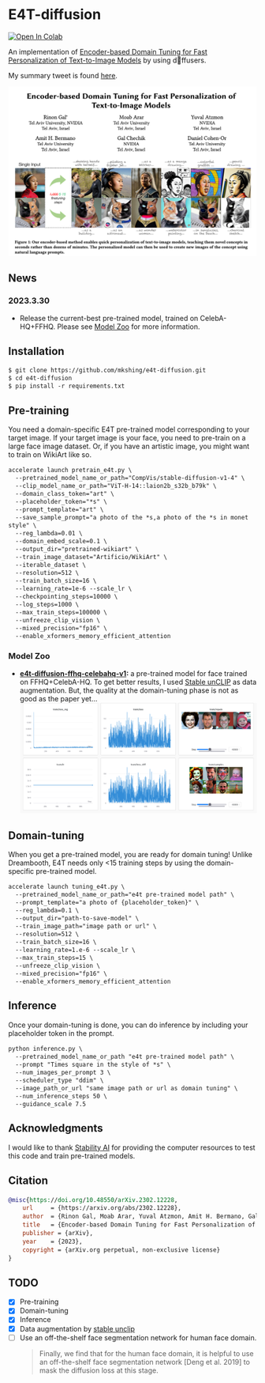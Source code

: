 # E4T-diffusion
<a href="https://colab.research.google.com/gist/mkshing/d16cb15e82ac7fd2f5dd2e83b00896a3/e4t-diffusion.ipynb" target="_parent"><img src="https://colab.research.google.com/assets/colab-badge.svg" alt="Open In Colab"/></a>

An implementation of [Encoder-based Domain Tuning for Fast Personalization of Text-to-Image Models](https://arxiv.org/abs/2302.12228) by using d🧨ffusers. 

My summary tweet is found [here](https://twitter.com/mk1stats/status/1630891691623448576).

![paper](assets/e4t-paper.png)

## News 
### 2023.3.30
- Release the current-best pre-trained model, trained on CelebA-HQ+FFHQ. Please see [Model Zoo](#model-zoo) for more information.

## Installation
```
$ git clone https://github.com/mkshing/e4t-diffusion.git
$ cd e4t-diffusion
$ pip install -r requirements.txt
```

## Pre-training
You need a domain-specific E4T pre-trained model corresponding to your target image. 
If your target image is your face, you need to pre-train on a large face image dataset. 
Or, if you have an artistic image, you might want to train on WikiArt like so.  
```
accelerate launch pretrain_e4t.py \
  --pretrained_model_name_or_path="CompVis/stable-diffusion-v1-4" \
  --clip_model_name_or_path="ViT-H-14::laion2b_s32b_b79k" \
  --domain_class_token="art" \
  --placeholder_token="*s" \
  --prompt_template="art" \
  --save_sample_prompt="a photo of the *s,a photo of the *s in monet style" \
  --reg_lambda=0.01 \
  --domain_embed_scale=0.1 \
  --output_dir="pretrained-wikiart" \
  --train_image_dataset="Artificio/WikiArt" \
  --iterable_dataset \
  --resolution=512 \
  --train_batch_size=16 \
  --learning_rate=1e-6 --scale_lr \
  --checkpointing_steps=10000 \
  --log_steps=1000 \
  --max_train_steps=100000 \
  --unfreeze_clip_vision \
  --mixed_precision="fp16" \
  --enable_xformers_memory_efficient_attention 
```

### Model Zoo
- **[e4t-diffusion-ffhq-celebahq-v1](https://huggingface.co/mshing/e4t-diffusion-ffhq-celebahq-v1):** a pre-trained model for face trained on FFHQ+CelebA-HQ. To get better results, I used [Stable unCLIP](https://github.com/Stability-AI/stablediffusion/blob/main/doc/UNCLIP.MD) as data augmentation. But, the quality at the domain-tuning phase is not as good as the paper yet... 
  ![e4t-diffusion-ffhq-celebahq-v1](assets/e4t-diffusion-ffhq-celebahq-v1-log.png)

## Domain-tuning
When you get a pre-trained model, you are ready for domain tuning! 
Unlike Dreambooth, E4T needs only <15 training steps by using the domain-specific pre-trained model.  

```
accelerate launch tuning_e4t.py \
  --pretrained_model_name_or_path="e4t pre-trained model path" \
  --prompt_template="a photo of {placeholder_token}" \
  --reg_lambda=0.1 \
  --output_dir="path-to-save-model" \
  --train_image_path="image path or url" \
  --resolution=512 \
  --train_batch_size=16 \
  --learning_rate=1.e-6 --scale_lr \
  --max_train_steps=15 \
  --unfreeze_clip_vision \
  --mixed_precision="fp16" \
  --enable_xformers_memory_efficient_attention 
```

## Inference
Once your domain-tuning is done, you can do inference by including your placeholder token in the prompt. 

```
python inference.py \
  --pretrained_model_name_or_path "e4t pre-trained model path" \
  --prompt "Times square in the style of *s" \
  --num_images_per_prompt 3 \
  --scheduler_type "ddim" \
  --image_path_or_url "same image path or url as domain tuning" \
  --num_inference_steps 50 \
  --guidance_scale 7.5
```


## Acknowledgments
I would like to thank [Stability AI](https://stability.ai/) for providing the computer resources to test this code and train pre-trained models.

## Citation

```bibtex
@misc{https://doi.org/10.48550/arXiv.2302.12228,
    url     = {https://arxiv.org/abs/2302.12228},
    author  = {Rinon Gal, Moab Arar, Yuval Atzmon, Amit H. Bermano, Gal Chechik, Daniel Cohen-Or},  
    title   = {Encoder-based Domain Tuning for Fast Personalization of Text-to-Image Models},
    publisher = {arXiv},
    year    = {2023},
    copyright = {arXiv.org perpetual, non-exclusive license}
}
```

## TODO
- [x] Pre-training
- [x] Domain-tuning
- [x] Inference
- [x] Data augmentation by [stable unclip](https://github.com/Stability-AI/stablediffusion)
- [ ] Use an off-the-shelf face segmentation network for human face domain.
   > Finally, we find that for the human face domain, it is helpful to
use an off-the-shelf face segmentation network [Deng et al. 2019]
to mask the diffusion loss at this stage.
